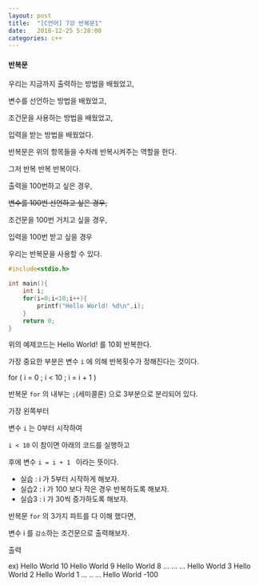 ```yaml
---
layout: post
title:  "[C언어] 7강 반복문1"
date:   2018-12-25 5:28:00
categories: c++
---
```

#### 반복문
우리는 지금까지 출력하는 방법을 배웠었고,

변수를 선언하는 방법을 배웠었고,

조건문을 사용하는 방법을 배웠었고,

입력을 받는 방법을 배웠었다.

반복문은 위의 항목들을 수차례 반복시켜주는 역할을 한다.

그저 반복 반복 반복이다.

출력을 100번하고 싶은 경우,

~~변수를 100번 선언하고 싶은 경우,~~

조건문을 100번 거치고 싶을 경우,

입력을 100번 받고 싶을 경우

우리는 반복문을 사용할 수 있다.

```c
#include<stdio.h>

int main(){
    int i;
    for(i=0;i<10;i++){
        printf("Hello World! %d\n",i);
    }
    return 0;
}
```
위의 예제코드는 Hello World! 를 10회 반복한다.

가장 중요한 부분은 변수 `i` 에 의해 반복횟수가 정해진다는 것이다.

for ( i = 0 ; i < 10 ; i = i + 1 )

반복문 `for` 의 내부는 `;`(세미콜론) 으로 3부분으로 분리되어 있다.

가장 왼쪽부터 

변수 `i` 는 0부터 시작하여 

` i < 10 ` 이 참이면 아래의 코드를 실행하고 

후에 변수 `i = i + 1 ` 이라는 뜻이다. 

- 실습 : i 가 5부터 시작하게 해보자.
- 실습2 : i 가 100 보다 작은 경우 반복하도록 해보자.
- 실습3 : i 가 30씩 증가하도록 해보자.

반복문 `for` 의 3가지 파트를 다 이해 했다면,

변수 i 를 `감소`하는 조건문으로 출력해보자.

출력 

ex) 
Hello World 10
Hello World 9
Hello World 8
...
...
...
Hello World 3
Hello World 2
Hello World 1
...
..
...
Hello World -100


